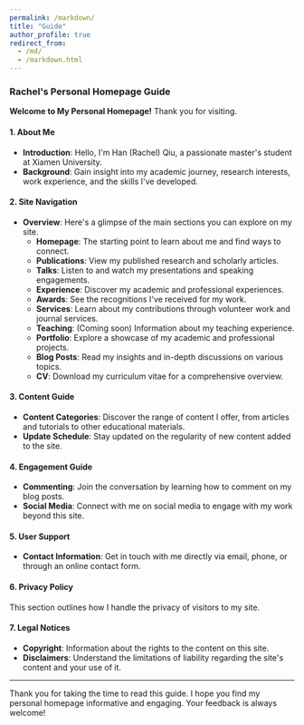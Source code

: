 ```yaml
---
permalink: /markdown/
title: "Guide"
author_profile: true
redirect_from: 
  - /md/
  - /markdown.html
---
```


### Rachel's Personal Homepage Guide

**Welcome to My Personal Homepage!** Thank you for visiting.
#### 1. About Me
- **Introduction**: Hello, I'm Han (Rachel) Qiu, a passionate master's student at Xiamen University.
- **Background**: Gain insight into my academic journey, research interests, work experience, and the skills I've developed.
#### 2. Site Navigation
- **Overview**: Here's a glimpse of the main sections you can explore on my site.
  - **Homepage**: The starting point to learn about me and find ways to connect.
  - **Publications**: View my published research and scholarly articles.
  - **Talks**: Listen to and watch my presentations and speaking engagements.
  - **Experience**: Discover my academic and professional experiences.
  - **Awards**: See the recognitions I've received for my work.
  - **Services**: Learn about my contributions through volunteer work and journal services.
  - **Teaching**: (Coming soon) Information about my teaching experience.
  - **Portfolio**: Explore a showcase of my academic and professional projects.
  - **Blog Posts**: Read my insights and in-depth discussions on various topics.
  - **CV**: Download my curriculum vitae for a comprehensive overview.
#### 3. Content Guide
- **Content Categories**: Discover the range of content I offer, from articles and tutorials to other educational materials.
- **Update Schedule**: Stay updated on the regularity of new content added to the site.
#### 4. Engagement Guide
- **Commenting**: Join the conversation by learning how to comment on my blog posts.
- **Social Media**: Connect with me on social media to engage with my work beyond this site.
#### 5. User Support
- **Contact Information**: Get in touch with me directly via email, phone, or through an online contact form.
#### 6. Privacy Policy
This section outlines how I handle the privacy of visitors to my site.
#### 7. Legal Notices
- **Copyright**: Information about the rights to the content on this site.
- **Disclaimers**: Understand the limitations of liability regarding the site's content and your use of it.
---
Thank you for taking the time to read this guide. I hope you find my personal homepage informative and engaging. Your feedback is always welcome!

